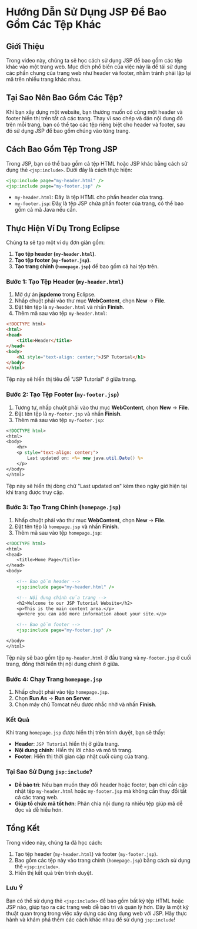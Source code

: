 # Hướng Dẫn Sử Dụng JSP Để Bao Gồm Các Tệp Khác

## Giới Thiệu

Trong video này, chúng ta sẽ học cách sử dụng JSP để bao gồm các tệp khác vào một trang web. Mục đích phổ biến của việc này là để tái sử dụng các phần chung của trang web như header và footer, nhằm tránh phải lặp lại mã trên nhiều trang khác nhau.

## Tại Sao Nên Bao Gồm Các Tệp?

Khi bạn xây dựng một website, bạn thường muốn có cùng một header và footer hiển thị trên tất cả các trang. Thay vì sao chép và dán nội dung đó trên mỗi trang, bạn có thể tạo các tệp riêng biệt cho header và footer, sau đó sử dụng JSP để bao gồm chúng vào từng trang.

## Cách Bao Gồm Tệp Trong JSP

Trong JSP, bạn có thể bao gồm cả tệp HTML hoặc JSP khác bằng cách sử dụng thẻ `<jsp:include>`. Dưới đây là cách thực hiện:

```jsp
<jsp:include page="my-header.html" />
<jsp:include page="my-footer.jsp" />
```

- `my-header.html`: Đây là tệp HTML cho phần header của trang.
- `my-footer.jsp`: Đây là tệp JSP chứa phần footer của trang, có thể bao gồm cả mã Java nếu cần.

## Thực Hiện Ví Dụ Trong Eclipse

Chúng ta sẽ tạo một ví dụ đơn giản gồm:
1. **Tạo tệp header (`my-header.html`)**.
2. **Tạo tệp footer (`my-footer.jsp`)**.
3. **Tạo trang chính (`homepage.jsp`)** để bao gồm cả hai tệp trên.

### Bước 1: Tạo Tệp Header (`my-header.html`)

1. Mở dự án **jspdemo** trong Eclipse.
2. Nhấp chuột phải vào thư mục **WebContent**, chọn **New** -> **File**.
3. Đặt tên tệp là `my-header.html` và nhấn **Finish**.
4. Thêm mã sau vào tệp `my-header.html`:

```html
<!DOCTYPE html>
<html>
<head>
    <title>Header</title>
</head>
<body>
    <h1 style="text-align: center;">JSP Tutorial</h1>
</body>
</html>
```

Tệp này sẽ hiển thị tiêu đề "JSP Tutorial" ở giữa trang.

### Bước 2: Tạo Tệp Footer (`my-footer.jsp`)

1. Tương tự, nhấp chuột phải vào thư mục **WebContent**, chọn **New** -> **File**.
2. Đặt tên tệp là `my-footer.jsp` và nhấn **Finish**.
3. Thêm mã sau vào tệp `my-footer.jsp`:

```jsp
<!DOCTYPE html>
<html>
<body>
    <hr>
    <p style="text-align: center;">
        Last updated on: <%= new java.util.Date() %>
    </p>
</body>
</html>
```

Tệp này sẽ hiển thị dòng chữ "Last updated on" kèm theo ngày giờ hiện tại khi trang được truy cập.

### Bước 3: Tạo Trang Chính (`homepage.jsp`)

1. Nhấp chuột phải vào thư mục **WebContent**, chọn **New** -> **File**.
2. Đặt tên tệp là `homepage.jsp` và nhấn **Finish**.
3. Thêm mã sau vào tệp `homepage.jsp`:

```jsp
<!DOCTYPE html>
<html>
<head>
    <title>Home Page</title>
</head>
<body>

    <!-- Bao gồm header -->
    <jsp:include page="my-header.html" />

    <!-- Nội dung chính của trang -->
    <h2>Welcome to our JSP Tutorial Website</h2>
    <p>This is the main content area.</p>
    <p>Here you can add more information about your site.</p>

    <!-- Bao gồm footer -->
    <jsp:include page="my-footer.jsp" />

</body>
</html>
```

Tệp này sẽ bao gồm tệp `my-header.html` ở đầu trang và `my-footer.jsp` ở cuối trang, đồng thời hiển thị nội dung chính ở giữa.

### Bước 4: Chạy Trang `homepage.jsp`

1. Nhấp chuột phải vào tệp `homepage.jsp`.
2. Chọn **Run As** -> **Run on Server**.
3. Chọn máy chủ Tomcat nếu được nhắc nhở và nhấn **Finish**.

### Kết Quả

Khi trang `homepage.jsp` được hiển thị trên trình duyệt, bạn sẽ thấy:

- **Header**: `JSP Tutorial` hiển thị ở giữa trang.
- **Nội dung chính**: Hiển thị lời chào và mô tả trang.
- **Footer**: Hiển thị thời gian cập nhật cuối cùng của trang.

### Tại Sao Sử Dụng `jsp:include`?

- **Dễ bảo trì**: Nếu bạn muốn thay đổi header hoặc footer, bạn chỉ cần cập nhật tệp `my-header.html` hoặc `my-footer.jsp` mà không cần thay đổi tất cả các trang web.
- **Giúp tổ chức mã tốt hơn**: Phân chia nội dung ra nhiều tệp giúp mã dễ đọc và dễ hiểu hơn.

## Tổng Kết

Trong video này, chúng ta đã học cách:

1. Tạo tệp header (`my-header.html`) và footer (`my-footer.jsp`).
2. Bao gồm các tệp này vào trang chính (`homepage.jsp`) bằng cách sử dụng thẻ `<jsp:include>`.
3. Hiển thị kết quả trên trình duyệt.

### Lưu Ý

Bạn có thể sử dụng thẻ `<jsp:include>` để bao gồm bất kỳ tệp HTML hoặc JSP nào, giúp tạo ra các trang web dễ bảo trì và quản lý hơn. Đây là một kỹ thuật quan trọng trong việc xây dựng các ứng dụng web với JSP. Hãy thực hành và khám phá thêm các cách khác nhau để sử dụng `jsp:include`!
